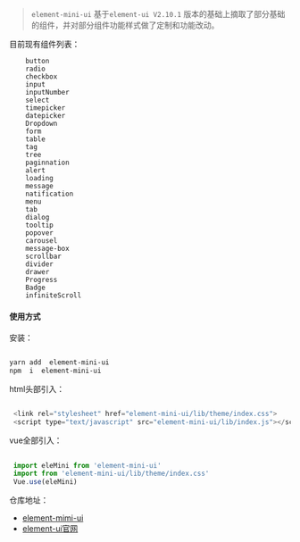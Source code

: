 <!--
 * @Description: 未描述
 * @Author: danielmlc
 * @Date: 2019-03-14 09:18:40
 * @LastEditTime: 2019-10-22 09:54:05
 -->

>  `element-mini-ui` 基于`element-ui V2.10.1` 版本的基础上摘取了部分基础的组件，并对部分组件功能样式做了定制和功能改动。


目前现有组件列表：

```
    button
    radio
    checkbox
    input 
    inputNumber
    select
    timepicker
    datepicker
    Dropdown
    form
    table
    tag 
    tree
    paginnation
    alert
    loading
    message
    natification
    menu
    tab
    dialog
    tooltip
    popover
    carousel
    message-box
    scrollbar
    divider
    drawer
    Progress
    Badge
    infiniteScroll
```

#### 使用方式

安装：

```bash

yarn add  element-mini-ui 
npm  i  element-mini-ui 

```
html头部引入：

```js 

 <link rel="stylesheet" href="element-mini-ui/lib/theme/index.css"> 
 <script type="text/javascript" src="element-mini-ui/lib/index.js"></script> 

```

vue全部引入：

```js
  
 import eleMini from 'element-mini-ui'
 import from 'element-mini-ui/lib/theme/index.css'
 Vue.use(eleMini)

```

仓库地址：
- [element-mimi-ui](https://github.com/YLSoftWorkGroup/element-mini-ui)
- [element-ui官网](https://element.eleme.cn/#/zh-CN/component/installation)

